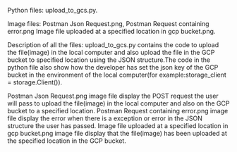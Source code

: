 Python files: upload_to_gcs.py. 

Image files: Postman Json Request.png, Postman Request containing error.png Image file uploaded at a specified location in gcp bucket.png.

Description of all the files: upload_to_gcs.py contains the code to upload the file(image) in the local computer and also upload the file in the GCP bucket to specified location using the JSON structure.The code in the python file also show how the developer has set the json key of the GCP bucket in the environment of the local computer(for example:storage_client = storage.Client()).

Postman Json Request.png image file display the POST request the user will pass to upload the file(image) in the local computer and also on the GCP bucket to a specified location. Postman Request containing error.png image file display the error when there is a exception or error in the JSON structure the user has passed. Image file uploaded at a specified location in gcp bucket.png image file display that the file(image) has been uploaded at the specified location in the GCP bucket.
